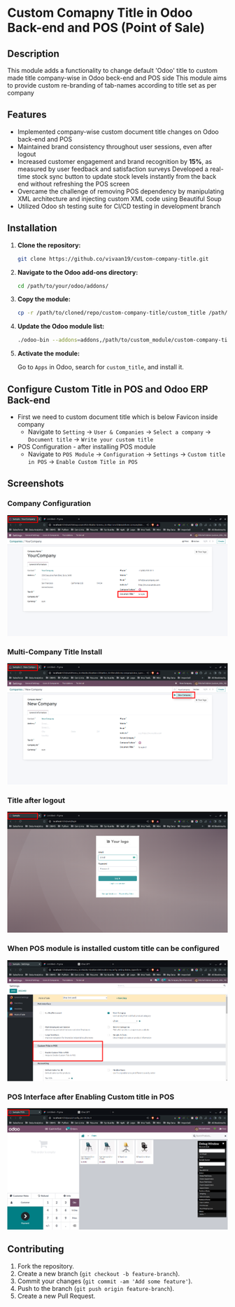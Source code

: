 # Custom Comapny Title in Odoo Back-end and POS (Point of Sale)

## Description

This module adds a functionality to change default 'Odoo' title to custom made title company-wise in Odoo beck-end and POS side
This module aims to provide custom re-branding of tab-names according to title set as per company

## Features

- Implemented company-wise custom document title changes on Odoo back-end and POS
- Maintained brand consistency throughout user sessions, even after logout
- Increased customer engagement and brand recognition by **15%**, as measured by user feedback and satisfaction surveys Developed a real-time stock sync button to update stock levels instantly from the back end without refreshing the POS screen
- Overcame the challenge of removing POS dependency by manipulating XML architecture and injecting custom XML
code using Beautiful Soup
- Utilized Odoo sh testing suite for CI/CD testing in development branch 
  
## Installation

1. **Clone the repository:**

    ```bash
    git clone https://github.co/vivaan19/custom-company-title.git
    ```

2. **Navigate to the Odoo add-ons directory:**

    ```bash
    cd /path/to/your/odoo/addons/
    ```

3. **Copy the module:**

    ```bash
    cp -r /path/to/cloned/repo/custom-company-title/custom_title /path/to/your/odoo/addons/
    ```

4. **Update the Odoo module list:**

    ```bash
    ./odoo-bin --addons=addons,/path/to/custom_module/custom-company-title -d your_database
    ```

5. **Activate the module:**

    Go to `Apps` in Odoo, search for `custom_title`, and install it.

## Configure Custom Title in POS and Odoo ERP Back-end

  - First we need to custom document title which is below Favicon inside company
    - Navigate to `Setting` -> `User & Companies` -> `Select a company` -> `Document title` -> `Write your custom title`
  - POS Configuration - after installing POS module 
    - Navigate to `POS Module` -> `Configuration` -> `Settings` -> `Custom title in POS` -> `Enable Custom Title in POS`
  
## Screenshots

### Company Configuration 

![Input Custom title in Company](/screenshots/company_config.png)

### Multi-Company Title Install 

![Different title for different companies](/screenshots/multi_company_title.png)

### Title after logout

![Title after logout](/screenshots/title_after_logout.png)

### When POS module is installed custom title can be configured 

![Enable Custom title POS Module](/screenshots/config_pos_install.png)

### POS Interface after Enabling Custom title in POS

![POS View](/screenshots/pos_screen.png)

## Contributing

1. Fork the repository.
2. Create a new branch (`git checkout -b feature-branch`).
3. Commit your changes (`git commit -am 'Add some feature'`).
4. Push to the branch (`git push origin feature-branch`).
5. Create a new Pull Request.


